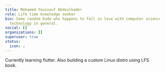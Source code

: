 ```yaml
---
title: Mohamed Youssouf Abdoulkader
role: Life time knowledge seeker
bio: Some random Dude who happens to fall in love with computer science and
  technology in general.
social: []
organizations: []
superuser: true
status:
  icon: ☕️
---
```

Currently learning flutter. Also building a custom Linux distro using LFS book.